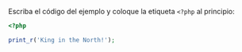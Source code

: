 Escriba el código del ejemplo y coloque la etiqueta `<?php` al principio:

```php
<?php

print_r('King in the North!');
```

